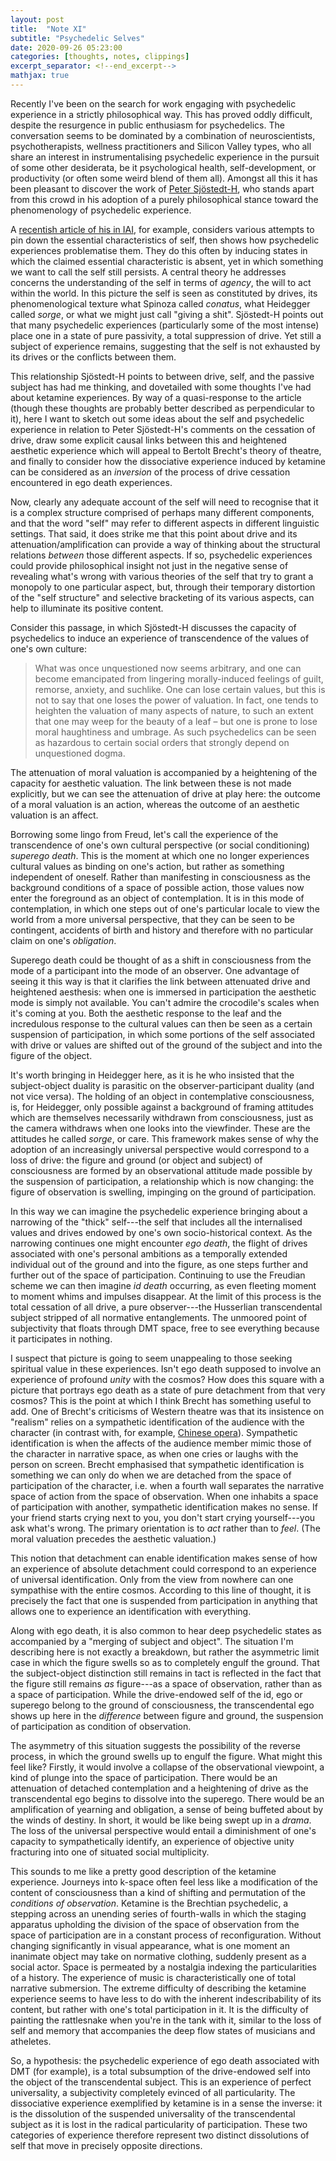 ```yaml
---
layout: post
title:  "Note XI"
subtitle: "Psychedelic Selves"
date: 2020-09-26 05:23:00
categories: [thoughts, notes, clippings]
excerpt_separator: <!--end_excerpt-->
mathjax: true
---
```


Recently I've been on the search for work engaging with psychedelic experience in a strictly philosophical way. This has proved oddly difficult, despite the resurgence in public enthusiasm for psychedelics. The conversation seems to be dominated by a combination of neuroscientists, psychotherapists, wellness practitioners and Silicon Valley types, who all share an interest in instrumentalising psychedelic experience in the pursuit of some other desiderata, be it psychological health, self-development, or productivity (or often some weird blend of them all). Amongst all this it has been pleasant to discover the work of [Peter Sjöstedt-H](http://www.philosopher.eu/), who stands apart from this crowd in his adoption of a purely philosophical stance toward the phenomenology of psychedelic experience.

A [recentish article of his in IAI](https://iai.tv/articles/the-self-unlocked-auid-1497), for example, considers various attempts to pin down the essential characteristics of self, then shows how psychedelic experiences problematise them. They do this often by inducing states in which the claimed essential characteristic is absent, yet in which something we want to call the self still persists. A central theory he addresses concerns the understanding of the self in terms of _agency_, the will to act within the world. In this picture the self is seen as constituted by drives, its phenomenological texture what Spinoza called _conatus_, what Heidegger called _sorge_, or what we might just call "giving a shit". Sjöstedt-H points out that many psychedelic experiences (particularly some of the most intense) place one in a state of pure passivity, a total suppression of drive. Yet still a subject of experience remains, suggesting that the self is not exhausted by its drives or the conflicts between them.

This relationship Sjöstedt-H points to between drive, self, and the passive subject has had me thinking, and dovetailed with some thoughts I've had about ketamine experiences. By way of a quasi-response to the article (though these thoughts are probably better described as perpendicular to it), here I want to sketch out some ideas about the self and psychedelic experience in relation to Peter Sjöstedt-H's comments on the cessation of drive, draw some explicit causal links between this and heightened aesthetic experience which will appeal to Bertolt Brecht's theory of theatre, and finally to consider how the dissociative experience induced by ketamine can be considered as an _inversion_ of the process of drive cessation encountered in ego death experiences.

<!--end_excerpt-->

Now, clearly any adequate account of the self will need to recognise that it is a complex structure comprised of perhaps many different components, and that the word "self" may refer to different aspects in different linguistic settings. That said, it does strike me that this point about drive and its attenuation/amplification can provide a way of thinking about the structural relations _between_ those different aspects. If so, psychedelic experiences could provide philosophical insight not just in the negative sense of revealing what's wrong with various theories of the self that try to grant a monopoly to one particular aspect, but, through their temporary distortion of the "self structure" and selective bracketing of its various aspects, can help to illuminate its positive content.

Consider this passage, in which Sjöstedt-H discusses the capacity of psychedelics to induce an experience of transcendence of the values of one's own culture:

> What was once unquestioned now seems arbitrary, and one can become emancipated from lingering morally-induced feelings of guilt, remorse, anxiety, and suchlike. One can lose certain values, but this is not to say that one loses the power of valuation. In fact, one tends to heighten the valuation of many aspects of nature, to such an extent that one may weep for the beauty of a leaf – but one is prone to lose moral haughtiness and umbrage. As such psychedelics can be seen as hazardous to certain social orders that strongly depend on unquestioned dogma.

The attenuation of moral valuation is accompanied by a heightening of the capacity for aesthetic valuation. The link between these is not made explicitly, but we can see the attenuation of drive at play here: the outcome of a moral valuation is an action, whereas the outcome of an aesthetic valuation is an affect.

Borrowing some lingo from Freud, let's call the experience of the transcendence of one's own cultural perspective (or social conditioning) _superego death_. This is the moment at which one no longer experiences cultural values as binding on one's action, but rather as something independent of oneself. Rather than manifesting in consciousness as the background conditions of a space of possible action, those values now enter the foreground as an object of contemplation. It is in this mode of contemplation, in which one steps out of one's particular locale to view the world from a more universal perspective, that they can be seen to be contingent, accidents of birth and history and therefore with no particular claim on one's _obligation_.

Superego death could be thought of as a shift in consciousness from the mode of a participant into the mode of an observer. One advantage of seeing it this way is that it clarifies the link between attenuated drive and heightened aesthesis: when one is immersed in participation the aesthetic mode is simply not available. You can't admire the crocodile's scales when it's coming at you. Both the aesthetic response to the leaf and the incredulous response to the cultural values can then be seen as a certain suspension of participation, in which some portions of the self associated with drive or values are shifted out of the ground of the subject and into the figure of the object.

It's worth bringing in Heidegger here, as it is he who insisted that the subject-object duality is parasitic on the observer-participant duality (and not vice versa). The holding of an object in contemplative consciousness, is, for Heidegger, only possible against a background of framing attitudes which are themselves necessarily withdrawn from consciousness, just as the camera withdraws when one looks into the viewfinder. These are the attitudes he called _sorge_, or care. This framework makes sense of why the adoption of an increasingly universal perspective would correspond to a loss of drive: the figure and ground (or object and subject) of consciousness are formed by an observational attitude made possible by the suspension of participation, a relationship which is now changing: the figure of observation is swelling, impinging on the ground of participation.

In this way we can imagine the psychedelic experience bringing about a narrowing of the "thick" self---the self that includes all the internalised values and drives endowed by one's own socio-historical context. As the narrowing continues one might encounter _ego death_, the flight of drives associated with one's personal ambitions as a temporally extended individual out of the ground and into the figure, as one steps further and further out of the space of participation. Continuing to use the Freudian scheme we can then imagine _id death_ occurring, as even fleeting moment to moment whims and impulses disappear. At the limit of this process is the total cessation of all drive, a pure observer---the Husserlian transcendental subject stripped of all normative entanglements. The unmoored point of subjectivity that floats through DMT space, free to see everything because it participates in nothing.

I suspect that picture is going to seem unappealing to those seeking spiritual value in these experiences. Isn't ego death supposed to involve an experience of profound _unity_ with the cosmos? How does this square with a picture that portrays ego death as a state of pure detachment from that very cosmos? This is the point at which I think Brecht has something useful to add. One of Brecht's criticisms of Western theatre was that its insistence on "realism" relies on a sympathetic identification of the audience with the character (in contrast with, for example, [Chinese opera]({{site.baseurl}}/2020/07/07/brecht.html)). Sympathetic identification is when the affects of the audience member mimic those of the character in narrative space, as when one cries or laughs with the person on screen. Brecht emphasised that sympathetic identification is something we can only do when we are detached from the space of participation of the character, i.e. when a fourth wall separates the narrative space of action from the space of observation. When one inhabits a space of participation with another, sympathetic identification makes no sense. If your friend starts crying next to you, you don't start crying yourself---you ask what's wrong. The primary orientation is to _act_ rather than to _feel_. (The moral valuation precedes the aesthetic valuation.)

This notion that detachment can enable identification makes sense of how an experience of absolute detachment could correspond to an experience of universal identification. Only from the view from nowhere can one sympathise with the entire cosmos. According to this line of thought, it is precisely the fact that one is suspended from participation in anything that allows one to experience an identification with everything.

Along with ego death, it is also common to hear deep psychedelic states as accompanied by a "merging of subject and object". The situation I'm describing here is not exactly a breakdown, but rather the asymmetric limit case in which the figure swells so as to completely engulf the ground. That the subject-object distinction still remains in tact is reflected in the fact that the figure still remains _as_ figure---as a space of observation, rather than as a space of participation. While the drive-endowed self of the id, ego or superego belong to the ground of consciousness, the transcendental ego shows up here in the _difference_ between figure and ground, the suspension of participation as condition of observation.

The asymmetry of this situation suggests the possibility of the reverse process, in which the ground swells up to engulf the figure. What might this feel like? Firstly, it would involve a collapse of the observational viewpoint, a kind of plunge into the space of participation. There would be an attenuation of detached contemplation and a heightening of drive as the transcendental ego begins to dissolve into the superego. There would be an amplification of yearning and obligation, a sense of being buffeted about by the winds of destiny. In short, it would be like being swept up in a _drama_. The loss of the universal perspective would entail a diminishment of one's capacity to sympathetically identify, an experience of objective unity fracturing into one of situated social multiplicity.

This sounds to me like a pretty good description of the ketamine experience. Journeys into k-space often feel less like a modification of the content of consciousness than a kind of shifting and permutation of the _conditions of observation_. Ketamine is the Brechtian psychedelic, a stepping across an unending series of fourth-walls in which the staging apparatus upholding the division of the space of observation from the space of participation are in a constant process of reconfiguration. Without changing significantly in visual appearance, what is one moment an inanimate object may take on normative clothing, suddenly present as a social actor. Space is permeated by a nostalgia indexing the particularities of a history. The experience of music is characteristically one of total narrative submersion. The extreme difficulty of describing the ketamine experience seems to have less to do with the inherent indescribability of its content, but rather with one's total participation in it. It is the difficulty of painting the rattlesnake when you're in the tank with it, similar to the loss of self and memory that accompanies the deep flow states of musicians and atheletes.

So, a hypothesis: the psychedelic experience of ego death associated with DMT (for example), is a total subsumption of the drive-endowed self into the object of the transcendental subject. This is an experience of perfect universality, a subjectivity completely evinced of all particularity. The dissociative experience exemplified by ketamine is in a sense the inverse: it is the dissolution of the suspended universality of the transcendental subject as it is lost in the radical particularity of participation. These two categories of experience therefore represent two distinct dissolutions of self that move in precisely opposite directions.
